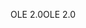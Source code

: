 <span data-ttu-id="2571e-101">OLE 2.0</span><span class="sxs-lookup"><span data-stu-id="2571e-101">OLE 2.0</span></span>